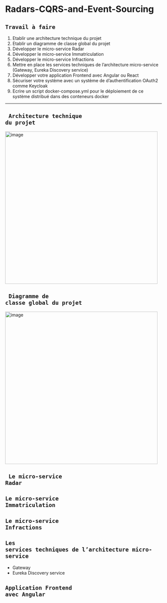 # Radars-CQRS-and-Event-Sourcing
## <code>Travail à faire</code>
1. Etablir une architecture technique du projet
2. Etablir un diagramme de classe global du projet
3. Développer le micro-service Radar
4. Développer le micro-service Immatriculation
5. Développer le micro-service Infractions
6. Mettre en place les services techniques de l’architecture micro-service (Gateway, Eureka Discovery service)
7. Développer votre application Frontend avec Angular ou React
8. Sécuriser votre système avec un système de d’authentification OAuth2 comme Keycloak
9. Ecrire un script docker-compose.yml pour le déploiement de ce système distribué dans des conteneurs docker
---
## <code> Architecture technique du projet</code>
<img width="490" alt="image" src="https://user-images.githubusercontent.com/85376207/209467865-74dc3f3d-5c90-4bf8-b658-aab9dc90e22b.png">

## <code> Diagramme de classe global du projet</code>
<img width="490" alt="image" src="https://user-images.githubusercontent.com/85376207/209467245-7c8c5d15-74c4-4b07-be6e-0c7c036f9b2d.png">

## <code> Le micro-service Radar</code>

## <code>Le micro-service Immatriculation</code>

## <code>Le micro-service Infractions</code>

## <code>Les services techniques de l’architecture micro-service</code>
  - Gateway
  - Eureka Discovery service
  
## <code>Application Frontend avec Angular </code>

